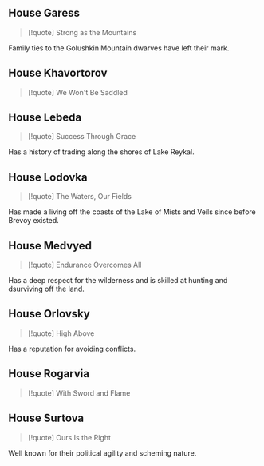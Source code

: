 ## House Garess
> [!quote] Strong as the Mountains

Family ties to the Golushkin Mountain dwarves have left their mark.

## House Khavortorov
> [!quote] We Won't Be Saddled


## House Lebeda
> [!quote] Success Through Grace

Has a history of trading along the shores of Lake Reykal.

## House Lodovka
> [!quote] The Waters, Our Fields

Has made a living off the coasts of the Lake of Mists and Veils since before Brevoy existed.

## House Medvyed
> [!quote] Endurance Overcomes All

Has a deep respect for the wilderness and is skilled at hunting and dsurviving off the land.

## House Orlovsky
> [!quote] High Above

Has a reputation for avoiding conflicts.

## House Rogarvia
> [!quote] With Sword and Flame



## House Surtova
> [!quote] Ours Is the Right

Well known for their political agility and scheming nature.